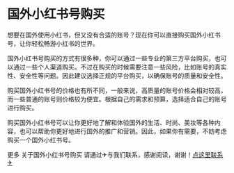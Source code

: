 # 国外小红书号购买

想要在国外使用小红书，但又没有合适的账号？现在你可以直接购买国外小红书号，让你轻松畅游小红书的世界。

国外小红书号购买的方式有很多种，你可以通过一些专业的第三方平台购买，也可以通过一些个人渠道购买。不过在购买的时候需要注意一些风险，比如账号的真实性、安全性等问题。因此建议选择正规的平台购买，以确保账号的质量和安全性。

购买国外小红书号的价格也有所不同，一般来说，高质量的账号价格会相对较高，而一些普通的账号则价格较为便宜。根据自己的需求和预算，选择适合自己的账号进行购买。

购买国外小红书号可以让你更好地了解和体验国外的生活、时尚、美妆等各种内容，也可以帮助你更好地进行国外的推广和营销。因此，如果你有需要，不妨考虑购买一个国外小红书号。

更多 关于国外小红书号购买 请通过✈与我们联系，感谢阅读，谢谢！[点这里联系✈](https://w.k02.cc)